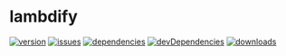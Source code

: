 # lambdify
[![version](https://badge.fury.io/js/lambdify.svg)](http://badge.fury.io/js/lambdify)
[![issues](https://img.shields.io/github/issues/bakerface/lambdify.svg)](https://github.com/bakerface/lambdify/issues)
[![dependencies](https://david-dm.org/bakerface/lambdify.svg)](https://david-dm.org/bakerface/lambdify)
[![devDependencies](https://david-dm.org/bakerface/lambdify/dev-status.svg)](https://david-dm.org/bakerface/lambdify#info=devDependencies)
[![downloads](http://img.shields.io/npm/dm/lambdify.svg)](https://www.npmjs.com/package/lambdify)
